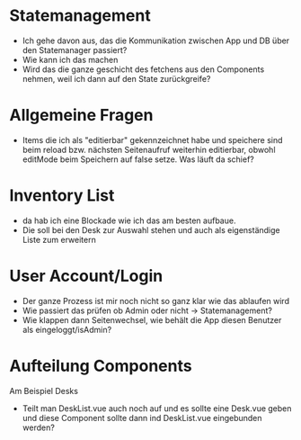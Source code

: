 # Statemanagement
- Ich gehe davon aus, das die Kommunikation zwischen App und DB über den Statemanager passiert?
- Wie kann ich das machen
- Wird das die ganze geschicht des fetchens aus den Components nehmen, weil ich dann auf den State zurückgreife?

# Allgemeine Fragen
- Items die ich als "editierbar" gekennzeichnet habe und speichere sind beim reload bzw. nächsten Seitenaufruf weiterhin editierbar, obwohl editMode beim Speichern auf false setze. Was läuft da schief?

# Inventory List
- da hab ich eine Blockade wie ich das am besten aufbaue.
- Die soll bei den Desk zur Auswahl stehen und auch als eigenständige Liste zum erweitern

# User Account/Login
- Der ganze Prozess ist mir noch nicht so ganz klar wie das ablaufen wird
- Wie passiert das prüfen ob Admin oder nicht -> Statemanagement?
- Wie klappen dann Seitenwechsel, wie behält die App diesen Benutzer als eingeloggt/isAdmin?

# Aufteilung Components
Am Beispiel Desks
- Teilt man DeskList.vue auch noch auf und es sollte eine Desk.vue geben und diese Component sollte dann ind DeskList.vue eingebunden werden? 